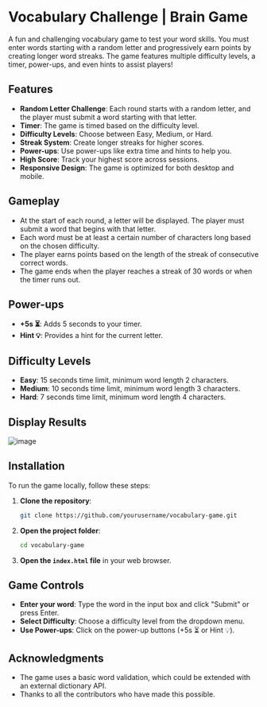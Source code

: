 # Vocabulary Challenge | Brain Game

A fun and challenging vocabulary game to test your word skills. You must enter words starting with a random letter and progressively earn points by creating longer word streaks. The game features multiple difficulty levels, a timer, power-ups, and even hints to assist players!

## Features

- **Random Letter Challenge**: Each round starts with a random letter, and the player must submit a word starting with that letter.
- **Timer**: The game is timed based on the difficulty level.
- **Difficulty Levels**: Choose between Easy, Medium, or Hard.
- **Streak System**: Create longer streaks for higher scores.
- **Power-ups**: Use power-ups like extra time and hints to help you.
- **High Score**: Track your highest score across sessions.
- **Responsive Design**: The game is optimized for both desktop and mobile.

## Gameplay

- At the start of each round, a letter will be displayed. The player must submit a word that begins with that letter.
- Each word must be at least a certain number of characters long based on the chosen difficulty.
- The player earns points based on the length of the streak of consecutive correct words.
- The game ends when the player reaches a streak of 30 words or when the timer runs out.
  
## Power-ups

- **+5s ⏳**: Adds 5 seconds to your timer.
- **Hint 💡**: Provides a hint for the current letter.

## Difficulty Levels

- **Easy**: 15 seconds time limit, minimum word length 2 characters.
- **Medium**: 10 seconds time limit, minimum word length 3 characters.
- **Hard**: 7 seconds time limit, minimum word length 4 characters.

## Display Results
![image](https://github.com/user-attachments/assets/e8c1a84c-6e7c-4314-ae59-5b15e07ee3e2)


## Installation

To run the game locally, follow these steps:

1. **Clone the repository**:
    ```bash
    git clone https://github.com/yourusername/vocabulary-game.git
    ```

2. **Open the project folder**:
    ```bash
    cd vocabulary-game
    ```

3. **Open the `index.html` file** in your web browser.

## Game Controls

- **Enter your word**: Type the word in the input box and click "Submit" or press Enter.
- **Select Difficulty**: Choose a difficulty level from the dropdown menu.
- **Use Power-ups**: Click on the power-up buttons (+5s ⏳ or Hint 💡).


## Acknowledgments

- The game uses a basic word validation, which could be extended with an external dictionary API.
- Thanks to all the contributors who have made this possible.


